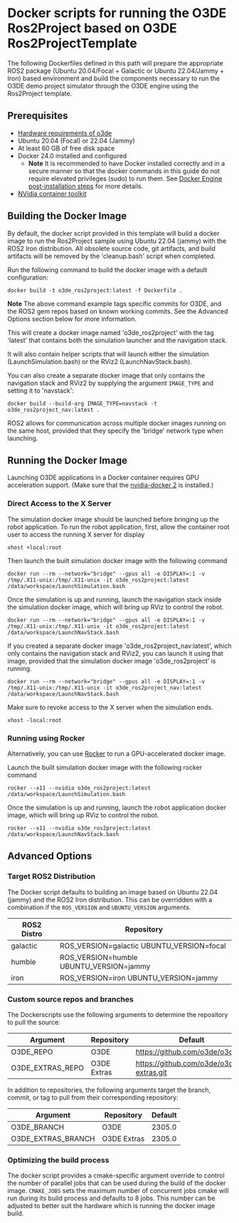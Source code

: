 # Docker scripts for running the O3DE Ros2Project based on O3DE Ros2ProjectTemplate

The following Dockerfiles defined in this path will prepare the appropriate ROS2 package (Ubuntu 20.04/Focal + Galactic or Ubuntu 22.04/Jammy + Iron) based environment and build the components necessary to run the O3DE demo project simulator through the O3DE engine using the Ros2Project template.

## Prerequisites

* [Hardware requirements of o3de](https://www.o3de.org/docs/welcome-guide/requirements/)
* Ubuntu 20.04 (Focal) or 22.04 (Jammy)
* At least 60 GB of free disk space
* Docker 24.0 installed and configured
  * **Note** It is recommended to have Docker installed correctly and in a secure manner so that the docker commands in this guide do not require elevated privileges (sudo) to run them. See [Docker Engine post-installation steps](https://docs.docker.com/engine/install/linux-postinstall/) for more details.
* [NVidia container toolkit](https://docs.nvidia.com/datacenter/cloud-native/container-toolkit/install-guide.html#docker)

## Building the Docker Image

By default, the docker script provided in this template will build a docker image to run the Ros2Project sample using Ubuntu 22.04 (jammy) with the ROS2 Iron distribution. All obsolete source code, git artifacts, and build artifacts will be removed by the 'cleanup.bash' script when completed. 

Run the following command to build the docker image with a default configuration:

```
docker build -t o3de_ros2project:latest -f Dockerfile .
```

**Note** 
The above command example tags specific commits for O3DE, and the ROS2 gem repos based on known working commits. See the Advanced Options section below for more information.

This will create a docker image named 'o3de_ros2project' with the tag 'latest' that contains both the simulation launcher and the navigation stack. 

It will also contain helper scripts that will launch either the simulation (LaunchSimulation.bash) or the RViz2 (LaunchNavStack.bash).

You can also create a separate docker image that only contains the navigation stack and RViz2 by supplying the argument `IMAGE_TYPE` and setting it to 'navstack':

```
docker build --build-arg IMAGE_TYPE=navstack -t o3de_ros2project_nav:latest .
```

ROS2 allows for communication across multiple docker images running on the same host, provided that they specify the 'bridge' network type when launching.

## Running the Docker Image

Launching O3DE applications in a Docker container requires GPU acceleration support. (Make sure that the [nvidia-docker 2](https://docs.nvidia.com/datacenter/cloud-native/container-toolkit/install-guide.html#docker) is installed.)

### Direct Access to the X Server
The simulation docker image should be launched before bringing up the robot application. To run the robot application, first, allow the container root user to access the running X server for display

```
xhost +local:root
```

Then launch the built simulation docker image with the following command

```
docker run --rm --network="bridge" --gpus all -e DISPLAY=:1 -v /tmp/.X11-unix:/tmp/.X11-unix -it o3de_ros2project:latest /data/workspace/LaunchSimulation.bash
```

Once the simulation is up and running, launch the navigation stack inside the simulation docker image, which will bring up RViz to control the robot.

```
docker run --rm --network="bridge" --gpus all -e DISPLAY=:1 -v /tmp/.X11-unix:/tmp/.X11-unix -it o3de_ros2project:latest /data/workspace/LaunchNavStack.bash

```

If you created a separate docker image 'o3de_ros2project_nav:latest', which only contains the navigation stack and RViz2, you can launch it using that image, provided that the simulation docker image 'o3de_ros2project' is running.

```
docker run --rm --network="bridge" --gpus all -e DISPLAY=:1 -v /tmp/.X11-unix:/tmp/.X11-unix -it o3de_ros2project_nav:latest /data/workspace/LaunchNavStack.bash
```
Make sure to revoke access to the X server when the simulation ends.

```
xhost -local:root
```

### Running using Rocker

Alternatively, you can use [Rocker](https://github.com/osrf/rocker) to run a GPU-accelerated docker image. 

Launch the built simulation docker image with the following rocker command

```
rocker --x11 --nvidia o3de_ros2project:latest /data/workspace/LaunchSimulation.bash
```

Once the simulation is up and running, launch the robot application docker image, which will bring up RViz to control the robot.

```
rocker --x11 --nvidia o3de_ros2project:latest /data/workspace/LaunchNavStack.bash
```

## Advanced Options

### Target ROS2 Distribution
The Docker script defaults to building an image based on Ubuntu 22.04 (jammy) and the ROS2 Iron distribution. This can be overridden with a combination if the `ROS_VERSION` and `UBUNTU_VERSION` arguments.

| ROS2 Distro   | Repository                                |
|---------------|-------------------------------------------|
| galactic      | ROS_VERSION=galactic UBUNTU_VERSION=focal |
| humble        | ROS_VERSION=humble   UBUNTU_VERSION=jammy |
| iron          | ROS_VERSION=iron     UBUNTU_VERSION=jammy |

### Custom source repos and branches

The Dockerscripts use the following arguments to determine the repository to pull the source: 

| Argument              | Repository                 | Default                                      |
|-----------------------|----------------------------|----------------------------------------------|
| O3DE_REPO             | O3DE                       | https://github.com/o3de/o3de.git             |
| O3DE_EXTRAS_REPO      | O3DE Extras                | https://github.com/o3de/o3de-extras.git      |

In addition to repositories, the following arguments target the branch, commit, or tag to pull from their corresponding repository:

| Argument                | Repository                       | Default     |
|-------------------------|----------------------------------|-------------|
| O3DE_BRANCH             | O3DE                             | 2305.0      |
| O3DE_EXTRAS_BRANCH      | O3DE Extras                      | 2305.0      |

### Optimizing the build process ###
The docker script provides a cmake-specific argument override to control the number of parallel jobs that can be used during the build of the docker image. `CMAKE_JOBS` sets the maximum number of concurrent jobs cmake will run during its build process and defaults to 8 jobs. This number can be adjusted to better suit the hardware which is running the docker image build.

